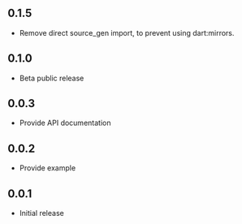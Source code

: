 ## 0.1.5

- Remove direct source_gen import, to prevent using  dart:mirrors.

## 0.1.0

- Beta public release

## 0.0.3

- Provide API documentation

## 0.0.2

- Provide example

## 0.0.1

* Initial release
